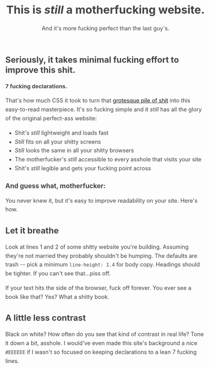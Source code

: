 <!DOCTYPE html>
<html>
<head>
	<meta charset="utf-8">
	<title>Better Motherfucking Website</title>
	<style type="text/css">
		body{margin:40px
		auto;max-width:650px;line-height:1.6;font-size:18px;color:#444;padding:010px}h1,h2,h3{line-height:1.2}
	</style>
</head>

<header>
	<h1>This is 
		<em>still</em> 
		a motherfucking website.
	</h1>
	<aside>And it's more fucking perfect than the last guy's.</aside>
</header>
<h2>Seriously, it takes minimal fucking effort to improve this shit.</h2>

<p>
	<strong>7 fucking declarations.</strong>
</p>

<p>
That's how much CSS it took to turn that 
<a href="http://motherfuckingwebsite.com/">grotesque pile of shit</a> into this easy-to-read masterpiece. It's so fucking simple and it 
<em>still</em> 
has all the glory of the original perfect-ass website:
</p>

<ul>
	<li>Shit's <em>still</em> lightweight and loads fast</li>
	<li><em>Still</em> fits on all your shitty screens</li>
	<li><em>Still</em> looks the same in all your shitty browsers</li>
	<li>The motherfucker's <em>still</em> accessible to every asshole that visits your site</li>
	<li>Shit's <em>still</em> legible and gets your fucking point across</li>
</ul>

<h3>And guess what, motherfucker:</h3>

<p>
You never knew it, but it's easy to improve readability on your site. Here's how.
</p>

<h2>Let it breathe</h2>
<p>
	Look at lines 1 and 2 of some shitty website you're building. Assuming they're not married they probably shouldn't be humping. The defaults are trash -- pick a minimum <code>line-height: 1.4</code> for body copy. Headings should be tighter. If you can't see that...piss off.
</p>

<p>
If your text hits the side of the browser, fuck off forever. You ever see a book like that? Yes? What a shitty book.
</p>

<h2>A little less contrast</h2>

<p>
Black on white? How often do you see that kind of contrast in real life? Tone it down a bit, asshole. I would've even made this site's background a nice <code>#EEEEEE</code> if I wasn't so focused on keeping declarations to a lean 7 fucking lines.
</p>


<html>
